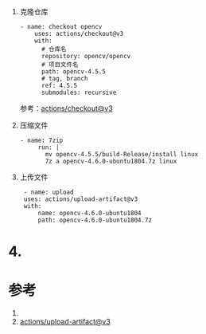 1. 克隆仓库

   ```
   - name: checkout opencv
       uses: actions/checkout@v3
       with:
         # 仓库名
         repository: opencv/opencv 
         # 项目文件名
         path: opencv-4.5.5
         # tag, branch 
         ref: 4.5.5
         submodules: recursive
   ```

   参考：[actions/checkout@v3](https://github.com/actions/checkout)
2. 压缩文件

   ```
   - name: 7zip
        run: |
          mv opencv-4.5.5/build-Release/install linux
          7z a opencv-4.6.0-ubuntu1804.7z linux
   ```
3. 上传文件

   ```
    - name: upload
    uses: actions/upload-artifact@v3
    with:
        name: opencv-4.6.0-ubuntu1804
        path: opencv-4.6.0-ubuntu1804.7z
   ```

# 4. 

# 参考

1. 
2. [actions/upload-artifact@v3](https://github.com/actions/upload-artifact)
